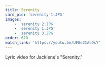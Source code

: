 ```yaml
---
title: Serenity
card_pic: 'serenity 1.JPG'
images:
    - 'serenity 2.JPG'
    - 'serenity 1.JPG'
    - 'serenity 3.JPG'
order: 678
watch_link: 'https://youtu.be/UF8e2IAcDsY'
---
```


Lyric video for Jacklene's "Serenity."


